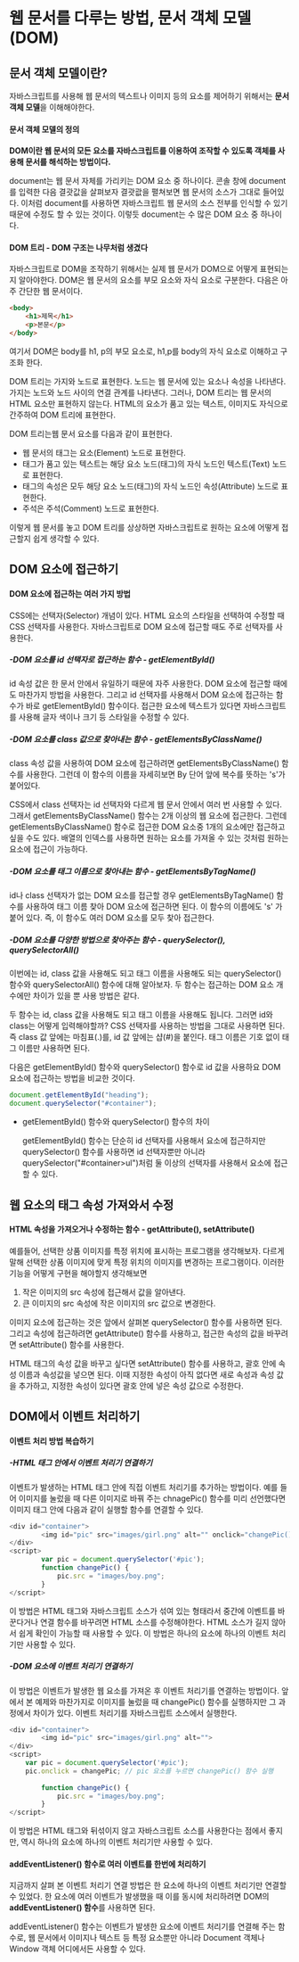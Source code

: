 # 웹 문서를 다루는 방법, 문서 객체 모델(DOM)

## 문서 객체 모델이란?

자바스크립트를 사용해 웹 문서의 텍스트나 이미지 등의 요소를 제어하기 위해서는 **문서 객체 모델**을 이해해야한다.

#### 문서 객체 모델의 정의

**DOM이란 웹 문서의 모든 요소를 자바스크립트를 이용하여 조작할 수 있도록 객체를 사용해 문서를 해석하는 방법이다.**

document는 웹 문서 자체를 가리키는 DOM 요소 중 하나이다. 콘솔 창에 document를 입력한 다음 결괏값을 살펴보자 결괏괎을 펼쳐보면 웹 문서의 소스가 그대로 들어있다. 이처럼 document를 사용하면 자바스크립트 웹 문서의 소스 전부를 인식할 수 있기 때문에 수정도 할 수 있는 것이다. 이렇듯 document는 수 많은 DOM 요소 중 하나이다.

#### DOM 트리 - DOM 구조는 나무처럼 생겼다

자바스크립트로 DOM을 조작하기 위해서는 실제 웹 문서가 DOM으로 어떻게 표현되는지 알아야한다. DOM은 웹 문서의 요소를 부모 요소와 자식 요소로 구분한다. 다음은 아주 간단한 웹 문서이다.

```html
<body>
    <h1>제목</h1>
    <p>본문</p>
</body>
```

여기서 DOM은 body를 h1, p의 부모 요소로, h1,p를 body의 자식 요소로 이해하고 구조화 한다. 

DOM 트리는 가지와 노드로 표현한다. 노드는 웹 문서에 있는 요소나 속성을 나타낸다. 가지는 노드와 노드 사이의 연결 관계를 나타낸다. 그러나, DOM 트리는 웹 문서의 HTML 요소만 표현하지 않는다. HTML의 요소가 품고 있는 텍스트, 이미지도 자식으로 간주하여 DOM 트리에 표현한다. 

DOM 트리는웹 문서 요소를 다음과 같이 표현한다.

- 웹 문서의 태그는 요소(Element) 노드로 표현한다.
- 태그가 품고 있는 텍스트는 해당 요소 노드(태그)의 자식 노드인 텍스트(Text) 노드로 표현한다.
- 태그의 속성은 모두 해당 요소 노드(태그)의 자식 노드인 속성(Attribute) 노드로 표현한다.
- 주석은 주석(Comment) 노드로 표현한다.

이렇게 웹 문서를 놓고 DOM 트리를 상상하면 자바스크립트로 원하는 요소에 어떻게 접근할지 쉽게 생각할 수 있다.

## DOM 요소에 접근하기

#### DOM 요소에 접근하는 여러 가지 방법

CSS에는 선택자(Selector) 개념이 있다. HTML 요소의 스타일을 선택하여 수정할 때 CSS 선택자를 사용한다. 자바스크립트로 DOM 요소에 접근할 때도 주로 선택자를 사용한다. 

##### -DOM 요소를 id 선택자로 접근하는 함수 - getElementById()

id 속성 값은 한 문서 안에서 유일하기 때문에 자주 사용한다. DOM 요소에 접근할 때에도 마찬가지 방법을 사용한다. 그리고 id 선택자를 사용해서 DOM 요소에 접근하는 함수가 바로 getElementById() 함수이다. 접근한 요소에 텍스트가 있다면 자바스크립트를 사용해 글자 색이나 크기 등 스타일을 수정할 수 있다.

##### -DOM 요소를 class 값으로 찾아내는 함수 - getElementsByClassName()

class 속성 값을 사용하여 DOM 요소에 접근하려면 getElementsByClassName() 함수를 사용한다. 그런데 이 함수의 이름을 자세히보면 By 단어 앞에 복수를 뜻하는 's'가 붙어있다.

CSS에서 class 선택자는 id 선택자와 다르게 웹 문서 안에서 여러 번 사용할 수 있다. 그래서 getElementsByClassName() 함수는 2개 이상의 웹 요소에 접근한다. 그런데 getElementsByClassName() 함수로 접근한 DOM 요소중 1개의 요소에만 접근하고 싶을 수도 있다. 배열의 인덱스를 사용하면 원하는 요소를 가져올 수 있는 것처럼 원하는 요소에 접근이 가능하다.

##### -DOM 요소를 태그 이름으로 찾아내는 함수 - getElementsByTagName()

id나 class 선택자가 없는 DOM 요소를 접근할 경우 getElementsByTagName() 함수를 사용하여 태그 이름 찾아 DOM 요소에 접근하면 된다. 이 함수의 이름에도 's' 가 붙어 있다. 즉, 이 함수도 여러 DOM 요소를 모두 찾아 접근한다.

##### -DOM 요소를 다양한 방법으로 찾아주는 함수 - querySelector(), querySelectorAll()

이번에는 id, class 값을 사용해도 되고 태그 이름을 사용해도 되는 querySelector() 함수와 querySelectorAll() 함수에 대해 알아보자. 두 함수는 접근하는 DOM 요소 개수에만 차이가 있을 뿐 사용 방법은 같다.

두 함수는 id, class 값을 사용해도 되고 태그 이름을 사용해도 됩니다. 그러면 id와 class는 어떻게 입력해야할까? CSS 선택자를 사용하는 방법을 그대로 사용하면 된다. 즉 class 값 앞에는 마침표(.)를, id 값 앞에는 샵(#)을 붙인다. 태그 이름은 기호 없이 태그 이름만 사용하면 된다.

다음은 getElementById() 함수와 querySelector() 함수로 id 값을 사용하요 DOM 요소에 접근하는 방법을 비교한 것이다.

```javascript
document.getElementById("heading");
document.querySelector("#container");
```

- getElementById() 함수와 querySelector() 함수의 차이

  getElementById() 함수는 단순히 id 선택자를 사용해서 요소에 접근하지만 querySelector() 함수를 사용하면 id 선택자뿐만 아니라 querySelector("#container>ul")처럼 둘 이상의 선택자를 사용해서 요소에 접근할 수 있다.

## 웹 요소의 태그 속성 가져와서 수정

#### HTML 속성을 가져오거나 수정하는 함수 - getAttribute(), setAttribute()

예를들어, 선택한 상품 이미지를 특정 위치에 표시하는 프로그램을 생각해보자. 다르게 말해 선택한 상품 이미지에 맞게 특정 위치의 이미지를 변경하는 프로그램이다. 이러한 기능을 어떻게 구현을 해야할지 생각해보면

1. 작은 이미지의 src 속성에 접근해서 값을 알아낸다.
2. 큰 이미지의 src 속성에 작은 이미지의 src 값으로 변경한다.

이미지 요소에 접근하는 것은 앞에서 살펴본 querySelector() 함수를 사용하면 된다. 그리고 속성에 접근하려면 getAttribute() 함수를 사용하고, 접근한 속성의 값을 바꾸려면 setAttribute() 함수를 사용한다.

HTML 태그의 속성 값을 바꾸고 싶다면 setAttribute() 함수를 사용하고, 괄호 안에 속성 이름과 속성값을 넣으면 된다. 이때 지정한 속성이 아직 없다면 새로 속성과 속성 값을 추가하고, 지정한 속성이 있다면 괄호 안에 넣은 속성 값으로 수정한다.

## DOM에서 이벤트 처리하기

#### 이벤트 처리 방법 복습하기 

##### -HTML 태그 안에서 이벤트 처리기 연결하기

이벤트가 발생하는 HTML 태그 안에 직접 이벤트 처리기를 추가하는 방법이다. 예를 들어 이미지를 눌렀을 때 다른 이미지로 바꿔 주는 chnagePic() 함수를 미리 선언했다면 이미지 태그 안에 다음과 같이 실행할 함수를 연결할 수 있다. 

```javascript
<div id="container">
		<img id="pic" src="images/girl.png" alt="" onclick="changePic()"> // 클릭하면 changePic() 함수 실행.
</div>
<script>		
		var pic = document.querySelector('#pic');
		function changePic() {			
			pic.src = "images/boy.png";
		}
</script>
```

이 방법은 HTML 태그와 자바스크립트 소스가 섞여 있는 형태라서 중간에 이벤트를 바꾼다거나 연결 함수를 바꾸려면 HTML 소스를 수정해야한다. HTML 소스가 길지 않아서 쉽게 확인이 가능할 때 사용할 수 있다. 이 방법은 하나의 요소에 하나의 이벤트 처리기만 사용할 수 있다.

##### -DOM 요소에 이벤트 처리기 연결하기

이 방법은 이벤트가 발생한 웹 요소를 가져온 후 이벤트 처리기를 연결하는 방법이다. 앞에서 본 예제와 마찬가지로 이미지를 눌렀을 때 changePic() 함수를 실행하지만 그 과정에서 차이가 있다. 이벤트 처리기를 자바스크립트 소스에서 실행한다. 

```javascript
<div id="container">
		<img id="pic" src="images/girl.png" alt="">
</div>
<script>		
    var pic = document.querySelector('#pic');
    pic.onclick = changePic; // pic 요소를 누르면 changePic() 함수 실행
    
		function changePic() {			
			pic.src = "images/boy.png";
		}
</script>
```

이 방법은 HTML 태그와 뒤섞이지 않고 자바스크립트 소스를 사용한다는 점에서 좋지만, 역시 하나의 요소에 하나의 이벤트 처리기만 사용할 수 있다.

#### addEventListener() 함수로 여러 이벤트를 한번에 처리하기

지금까지 살펴 본 이벤트 처리기 연결 방법은 한 요소에 하나의 이벤트 처리기만 연결할 수 있었다. 한 요소에 여러 이벤트가 발생했을 때 이를 동시에 처리하려면 DOM의 **addEventListener() 함수**를 사용하면 된다. 

addEventListener() 함수는 이벤트가 발생한 요소에 이벤트 처리기를 연결해 주는 함수로, 웹 문서에서 이미지나 텍스트 등 특정 요소뿐만 아니라 Document 객체나 Window 객체 어디에서든 사용할 수 있다.